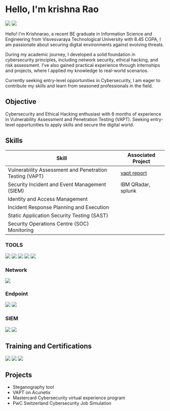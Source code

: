 # Hello, I'm krishna Rao
<a href="https://www.linkedin.com/in/krishanarao/"><img src="https://img.shields.io/badge/-LinkedIn-0072b1?&style=for-the-badge&logo=linkedin&logoColor=white" /></a>
<a href="https://www.linkedin.com/in/krishanarao/"><img src="https://img.shields.io/badge/github-0072b1?&style=for-the-badge&logo=github&logoColor=black" /></a>

<!--[Brief Introduction - Remove this afterwards]-->
Hello! I'm Krishnarao, a recent BE graduate in Information Science and Engineering from Visvesvaraya Technological University with 8.45 CGPA, I am passionate about securing digital environments against evolving threats.

During my academic journey, I developed a solid foundation in cybersecurity principles, including network security, ethical hacking, and risk assessment. I've also gained practical experience through internships and projects, where I applied my knowledge to real-world scenarios.

Currently seeking entry-level opportunities in Cybersecurity, I am eager to contribute my skills and learn from seasoned professionals in the field.

## Objective
<!--[Provide Objective - Remove this afterwards]]-->

Cybersecurity and Ethical Hacking enthusiast with 6 months of experience in Vulnerability Assessment and Penetration Testing (VAPT). Seeking entry-level opportunities to apply skills and secure the digital world.

## Skills
<!--[Provide skills and associated project. Make sure to hyperlink the project - Remove this afterwards]]-->

| Skill                                         | Associated Project         |
|-----------------------------------------------|----------------------------|
| Vulnerability Assessment and Penetration Testing (VAPT) | <a href="https://www.dropbox.com/scl/fi/2xxfoex8x4hzg469k1puf/VAPT-Report-on-Aquentix.pdf?rlkey=tlizqjm0q2a5qb7oibifs05s2&st=l3xehikt&dl=0"> vapt report</a>|
| Security Incident and Event Management (SIEM)  | <a >IBM QRadar, splunk </a>|
| Identity and Access Management         | |
| Incident Response Planning and Execution      | |
| Static Application Security Testing (SAST)      | |
| Security Operations Centre (SOC) Monitoring | |


### TOOLS
<div>
    <img src="https://img.shields.io/badge/-Active Directory-0078D4?&style=for-the-badge&logo=Active Directory&logoColor=white" />
    <img src="https://img.shields.io/badge/-burp suite-000000?&style=for-the-badge&logo=Burp Suite&logoColor=orange" />
    <img src="https://img.shields.io/badge/-SQLmap-005571?&style=for-the-badge&logo=sqlmap&logoColor=white" />
    <img src="https://img.shields.io/badge/-Wireshark-1679A7?&style=for-the-badge&logo=Wireshark&logoColor=white" />
    <img src="https://img.shields.io/badge/-kali linux-005571?&style=for-the-badge&logo=kali linux&logoColor=black" />
    
</div>


### Network
<div>
    <img src="https://img.shields.io/badge/-Wireshark-1679A7?&style=for-the-badge&logo=Wireshark&logoColor=white" />
   <!-- <img src="https://img.shields.io/badge/-Suricata-EF3B2D?&style=for-the-badge&logo=Suricata&logoColor=white" />
    <img src="https://img.shields.io/badge/-Zeek-777BB4?&style=for-the-badge&logo=Zeek&logoColor=white" /> -->
</div>

### Endpoint
<div>
    <img src="https://img.shields.io/badge/-Microsoft_Defender_for_Endpoint-00A4EF?&style=for-the-badge&logo=Microsoft&logoColor=white" />
    <img src="https://img.shields.io/badge/-Antivirus-4B275F?&style=for-the-badge&logo=antivirus&logoColor=white" />
</div>

### SIEM
<div>
    <img src="https://img.shields.io/badge/-IBM QRadar(basics)-0078D4?&style=for-the-badge&logo=Microsoft&logoColor=white" />
    <img src="https://img.shields.io/badge/-Splunk(basics)-000000?&style=for-the-badge&logo=Splunk&logoColor=white" />
   
</div>


## Training and Certifications
<!--[Provide certifications that you have obtained. Use ChatGPT to help create the link - Remove this afterwards]]-->
<div>

<img src="https://img.shields.io/badge/-CCNA-4D4D4D?&style=for-the-badge&logoColor=white" />
<img src="https://img.shields.io/badge/-ETHICAL HACKING-006400?&style=for-the-badge&logoColor=white" />
<img src="https://img.shields.io/badge/-CCD-000080?&style=for-the-badge&logoColor=white" />
</div>

## Projects
- Steganography tool
- VAPT on Acunetix
- Mastercard Cybersecurity virtual experience program 
- PwC Switzerland Cybersecurity Job Simulation
